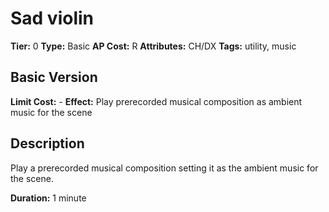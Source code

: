 # Sad violin

**Tier:** 0
**Type:** Basic
**AP Cost:** R
**Attributes:** CH/DX
**Tags:** utility, music

## Basic Version
**Limit Cost:** -
**Effect:** Play prerecorded musical composition as ambient music for the scene

## Description
Play a prerecorded musical composition setting it as the ambient music for the scene.

**Duration:** 1 minute